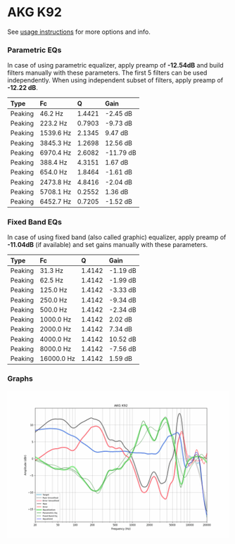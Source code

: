 # AKG K92
See [usage instructions](https://github.com/jaakkopasanen/AutoEq#usage) for more options and info.

### Parametric EQs
In case of using parametric equalizer, apply preamp of **-12.54dB** and build filters manually
with these parameters. The first 5 filters can be used independently.
When using independent subset of filters, apply preamp of **-12.22 dB**.

| Type    | Fc        |      Q | Gain      |
|:--------|:----------|:-------|:----------|
| Peaking | 46.2 Hz   | 1.4421 | -2.45 dB  |
| Peaking | 223.2 Hz  | 0.7903 | -9.73 dB  |
| Peaking | 1539.6 Hz | 2.1345 | 9.47 dB   |
| Peaking | 3845.3 Hz | 1.2698 | 12.56 dB  |
| Peaking | 6970.4 Hz | 2.6082 | -11.79 dB |
| Peaking | 388.4 Hz  | 4.3151 | 1.67 dB   |
| Peaking | 654.0 Hz  | 1.8464 | -1.61 dB  |
| Peaking | 2473.8 Hz | 4.8416 | -2.04 dB  |
| Peaking | 5708.1 Hz | 0.2552 | 1.36 dB   |
| Peaking | 6452.7 Hz | 0.7205 | -1.52 dB  |

### Fixed Band EQs
In case of using fixed band (also called graphic) equalizer, apply preamp of **-11.04dB**
(if available) and set gains manually with these parameters.

| Type    | Fc         |      Q | Gain     |
|:--------|:-----------|:-------|:---------|
| Peaking | 31.3 Hz    | 1.4142 | -1.19 dB |
| Peaking | 62.5 Hz    | 1.4142 | -1.99 dB |
| Peaking | 125.0 Hz   | 1.4142 | -3.33 dB |
| Peaking | 250.0 Hz   | 1.4142 | -9.34 dB |
| Peaking | 500.0 Hz   | 1.4142 | -2.34 dB |
| Peaking | 1000.0 Hz  | 1.4142 | 2.02 dB  |
| Peaking | 2000.0 Hz  | 1.4142 | 7.34 dB  |
| Peaking | 4000.0 Hz  | 1.4142 | 10.52 dB |
| Peaking | 8000.0 Hz  | 1.4142 | -7.56 dB |
| Peaking | 16000.0 Hz | 1.4142 | 1.59 dB  |

### Graphs
![](./AKG%20K92.png)